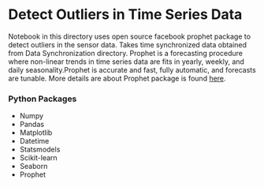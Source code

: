 # Detect Outliers in Time Series Data

Notebook in this directory uses open source facebook prophet package to detect outliers in the sensor data. Takes time synchronized data obtained from Data Synchronization directory. Prophet is a forecasting procedure where non-linear trends in time series data are fits in yearly, weekly, and daily seasonality.Prophet is accurate and fast, fully automatic, and forecasts are tunable. More details are about Prophet package is found [here](https://github.com/facebook/prophet).

### Python Packages
- Numpy
- Pandas
- Matplotlib
- Datetime
- Statsmodels
- Scikit-learn
- Seaborn
- Prophet
